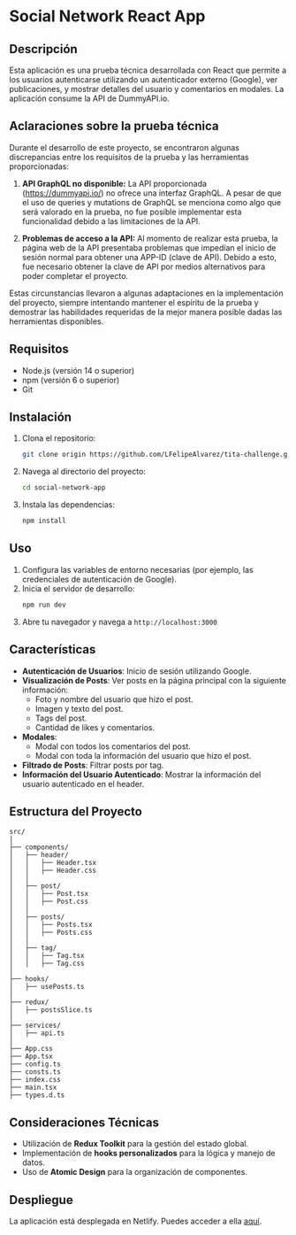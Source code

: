 # Social Network React App

## Descripción
Esta aplicación es una prueba técnica desarrollada con React que permite a los usuarios autenticarse utilizando un autenticador externo (Google), ver publicaciones, y mostrar detalles del usuario y comentarios en modales. La aplicación consume la API de DummyAPI.io.

## Aclaraciones sobre la prueba técnica

Durante el desarrollo de este proyecto, se encontraron algunas discrepancias entre los requisitos de la prueba y las herramientas proporcionadas:

1. **API GraphQL no disponible:** 
   La API proporcionada (https://dummyapi.io/) no ofrece una interfaz GraphQL. A pesar de que el uso de queries y mutations de GraphQL se menciona como algo que será valorado en la prueba, no fue posible implementar esta funcionalidad debido a las limitaciones de la API.

2. **Problemas de acceso a la API:**
   Al momento de realizar esta prueba, la página web de la API presentaba problemas que impedían el inicio de sesión normal para obtener una APP-ID (clave de API). Debido a esto, fue necesario obtener la clave de API por medios alternativos para poder completar el proyecto.

Estas circunstancias llevaron a algunas adaptaciones en la implementación del proyecto, siempre intentando mantener el espíritu de la prueba y demostrar las habilidades requeridas de la mejor manera posible dadas las herramientas disponibles.

## Requisitos
- Node.js (versión 14 o superior)
- npm (versión 6 o superior)
- Git

## Instalación
1. Clona el repositorio:
    ```bash
    git clone origin https://github.com/LFelipeAlvarez/tita-challenge.git
    ```
2. Navega al directorio del proyecto:
    ```bash
    cd social-network-app
    ```
3. Instala las dependencias:
    ```bash
    npm install
    ```

## Uso
1. Configura las variables de entorno necesarias (por ejemplo, las credenciales de autenticación de Google).
2. Inicia el servidor de desarrollo:
    ```bash
    npm run dev
    ```
3. Abre tu navegador y navega a `http://localhost:3000`

## Características
- **Autenticación de Usuarios**: Inicio de sesión utilizando Google.
- **Visualización de Posts**: Ver posts en la página principal con la siguiente información:
  - Foto y nombre del usuario que hizo el post.
  - Imagen y texto del post.
  - Tags del post.
  - Cantidad de likes y comentarios.
- **Modales**:
  - Modal con todos los comentarios del post.
  - Modal con toda la información del usuario que hizo el post.
- **Filtrado de Posts**: Filtrar posts por tag.
- **Información del Usuario Autenticado**: Mostrar la información del usuario autenticado en el header.

## Estructura del Proyecto
```
src/
│
├── components/
│   ├── header/
│   │   ├── Header.tsx
│   │   ├── Header.css
│   │
│   ├── post/
│   │   ├── Post.tsx
│   │   ├── Post.css
│   │
│   ├── posts/
│   │   ├── Posts.tsx
│   │   ├── Posts.css
│   │
│   ├── tag/
│   │   ├── Tag.tsx
│   │   ├── Tag.css
│
├── hooks/
│   ├── usePosts.ts
│
├── redux/
│   ├── postsSlice.ts
│
├── services/
│   ├── api.ts
│
├── App.css
├── App.tsx
├── config.ts
├── consts.ts
├── index.css
├── main.tsx
├── types.d.ts
```

## Consideraciones Técnicas
- Utilización de **Redux Toolkit** para la gestión del estado global.
- Implementación de **hooks personalizados** para la lógica y manejo de datos.
- Uso de **Atomic Design** para la organización de componentes.

## Despliegue
La aplicación está desplegada en Netlify. Puedes acceder a ella [aquí](https://tita-code-challenge.netlify.app/).
